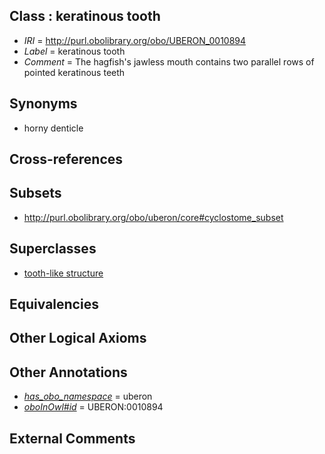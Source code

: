 
## Class : keratinous tooth

 * *IRI* = http://purl.obolibrary.org/obo/UBERON_0010894
 * *Label* = keratinous tooth
 * *Comment* = The hagfish's jawless mouth contains two parallel rows of pointed keratinous teeth

## Synonyms

 * horny denticle

## Cross-references


## Subsets

 * http://purl.obolibrary.org/obo/uberon/core#cyclostome_subset

## Superclasses

 * [tooth-like structure](../../UBERON/13/UBERON_0003913.md)

## Equivalencies


## Other Logical Axioms


## Other Annotations

 * *[has_obo_namespace](../../ce/oboInOwl#hasOBONamespace.md)* = uberon
 * *[oboInOwl#id](../../id/oboInOwl#id.md)* = UBERON:0010894

## External Comments

